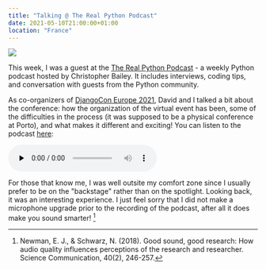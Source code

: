 ```yaml
---
title: "Talking @ The Real Python Podcast"
date: 2021-05-10T21:00:00+01:00
location: "France"
---
```


![](/image/real_python_podcast.jpg)

This week, I was a guest at the [The Real Python Podcast](https://realpython.com/podcasts/rpp/) - a weekly Python podcast hosted by Christopher Bailey. It includes interviews, coding tips, and conversation with guests from the Python community.

As co-organizers of [DjangoCon Europe 2021](https://2021.djangocon.eu/), David and I talked a bit about the conference: how the organization of the virtual event has been, some of the difficulties in the process (it was supposed to be a physical conference at Porto), and what makes it different and exciting! You can listen to the podcast [here](https://realpython.com/podcasts/rpp/59/):

<audio controls class="w-100" preload="none">
    <source src="/audio/real_python_podcast_ep59.mp3" type="audio/mpeg">
    Your browser does not support the audio element.
</audio>

For those that know me, I was well outsite my comfort zone since I usually prefer to be on the "backstage" rather than on the spotlight. Looking back, it was an interesting experience. I just feel sorry that I did not make a microphone upgrade prior to the recording of the podcast, after all it does make you sound smarter! [^1]

[^1]: Newman, E. J., & Schwarz, N. (2018). Good sound, good research: How audio quality influences perceptions of the research and researcher. Science Communication, 40(2), 246-257.
